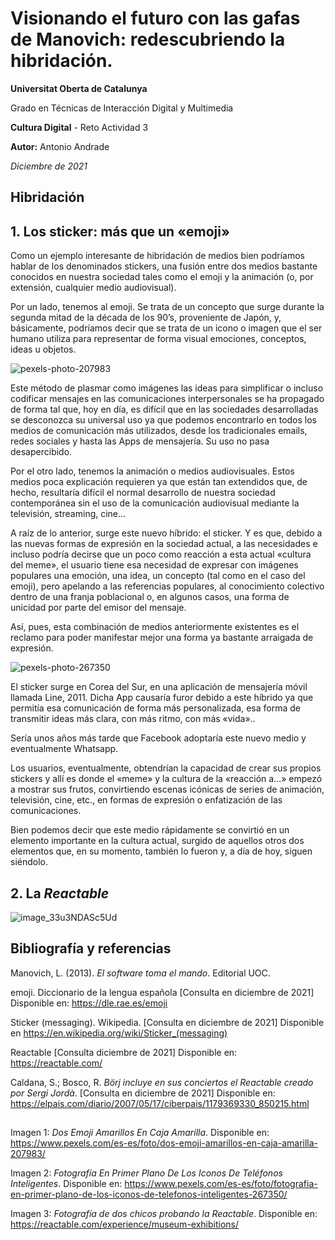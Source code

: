 # Visionando el futuro con las gafas de Manovich: redescubriendo la hibridación.

**Universitat Oberta de Catalunya**

Grado en Técnicas de Interacción Digital y Multimedia

**Cultura Digital** - Reto Actividad 3

**Autor:** Antonio Andrade

*Diciembre de 2021*


## Hibridación

## 1. Los sticker: más que un «emoji»

Como un ejemplo interesante de hibridación de medios bien podríamos hablar de los denominados stickers, una fusión entre dos medios bastante conocidos en nuestra sociedad tales como el emoji y la animación (o, por extensión, cualquier medio audiovisual).

Por un lado, tenemos al emoji. Se trata de un concepto que surge durante la segunda mitad de la década de los 90’s, proveniente de Japón, y, básicamente, podríamos decir que se trata de un icono o imagen que el ser humano utiliza para representar de forma visual emociones, conceptos, ideas u objetos.

![pexels-photo-207983](https://user-images.githubusercontent.com/95775579/145719321-02d9fb83-85ca-416c-be37-69b39f00eb0b.jpeg)

Este método de plasmar como imágenes las ideas para simplificar o incluso codificar mensajes en las comunicaciones interpersonales se ha propagado de forma tal que, hoy en día, es difícil que en las sociedades desarrolladas se desconozca su universal uso ya que podemos encontrarlo en todos los medios de comunicación más utilizados, desde los tradicionales emails, redes sociales y hasta las Apps de mensajería. Su uso no pasa desapercibido.

Por el otro lado, tenemos la animación o medios audiovisuales. Estos medios poca explicación requieren ya que están tan extendidos que, de hecho, resultaría difícil el normal desarrollo de nuestra sociedad contemporánea sin el uso de la comunicación audiovisual mediante la televisión, streaming, cine…

A raíz de lo anterior, surge este nuevo híbrido: el sticker. Y es que, debido a las nuevas formas de expresión en la sociedad actual, a las necesidades e incluso podría decirse que un poco como reacción a esta actual «cultura del meme», el usuario tiene esa necesidad de expresar con imágenes populares una emoción, una idea, un concepto (tal como en el caso del emoji), pero apelando a las referencias populares, al conocimiento colectivo dentro de una franja poblacional o, en algunos casos, una forma de unicidad por parte del emisor del mensaje.

Así, pues, esta combinación de medios anteriormente existentes es el reclamo para poder manifestar mejor una forma ya bastante arraigada de expresión. 

![pexels-photo-267350](https://user-images.githubusercontent.com/95775579/145719407-487bdba5-e661-451f-8a15-c57f6de5729d.jpeg)

El sticker surge en Corea del Sur, en una aplicación de mensajería móvil llamada Line, 2011. Dicha App causaría furor debido a este híbrido ya que permitía esa comunicación de forma más personalizada, esa forma de transmitir ideas más clara, con más ritmo, con más «vida»..

Sería unos años más tarde que Facebook adoptaría este nuevo medio y eventualmente Whatsapp.

Los usuarios, eventualmente, obtendrían la capacidad de crear sus propios stickers y allí es donde el «meme» y la cultura de la «reacción a…» empezó a mostrar sus frutos, convirtiendo escenas icónicas de series de animación, televisión, cine, etc., en formas de expresión o enfatización de las comunicaciones.

Bien podemos decir que este medio rápidamente se convirtió en un elemento importante en la cultura actual, surgido de aquellos otros dos elementos que, en su momento, también lo fueron y, a día de hoy, siguen siéndolo.


## 2. La *Reactable*

![image_33u3NDASc5Ud](https://user-images.githubusercontent.com/95775579/145720345-abfb4564-e744-4eb8-90f1-345fac03e9ee.jpg)


## Bibliografía y referencias
Manovich, L. (2013). *El software toma el mando*. Editorial UOC.

emoji. Diccionario de la lengua española [Consulta en diciembre de 2021] Disponible en: https://dle.rae.es/emoji

Sticker (messaging). Wikipedia. [Consulta en diciembre de 2021] Disponible en https://en.wikipedia.org/wiki/Sticker_(messaging)

Reactable [Consulta diciembre de 2021] Disponible en: https://reactable.com/

Caldana, S.; Bosco, R. *Börj incluye en sus conciertos el Reactable creado por Sergi Jordà*. [Consulta en diciembre de 2021] Disponible en: https://elpais.com/diario/2007/05/17/ciberpais/1179369330_850215.html

##
Imagen 1: *Dos Emoji Amarillos En Caja Amarilla*. Disponible en: https://www.pexels.com/es-es/foto/dos-emoji-amarillos-en-caja-amarilla-207983/

Imagen 2: *Fotografía En Primer Plano De Los Iconos De Teléfonos Inteligentes*. Disponible en: https://www.pexels.com/es-es/foto/fotografia-en-primer-plano-de-los-iconos-de-telefonos-inteligentes-267350/

Imagen 3: *Fotografía de dos chicos probando la Reactable*. Disponible en: https://reactable.com/experience/museum-exhibitions/
